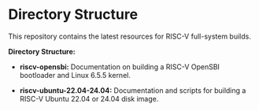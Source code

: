 # Directory Structure

This repository contains the latest resources for RISC-V full-system builds.

**Directory Structure:**

- **riscv-opensbi:**
  Documentation on building a RISC-V OpenSBI bootloader and Linux 6.5.5 kernel.

- **riscv-ubuntu-22.04-24.04:**
  Documentation and scripts for building a RISC-V Ubuntu 22.04 or 24.04 disk image.
